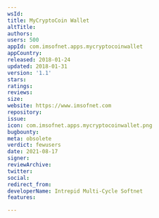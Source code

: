 ```yaml
---
wsId: 
title: MyCryptoCoin Wallet
altTitle: 
authors: 
users: 500
appId: com.imsofnet.apps.mycryptocoinwallet
appCountry: 
released: 2018-01-24
updated: 2018-01-31
version: '1.1'
stars: 
ratings: 
reviews: 
size: 
website: https://www.imsofnet.com
repository: 
issue: 
icon: com.imsofnet.apps.mycryptocoinwallet.png
bugbounty: 
meta: obsolete
verdict: fewusers
date: 2021-08-17
signer: 
reviewArchive: 
twitter: 
social: 
redirect_from: 
developerName: Intrepid Multi-Cycle Softnet
features: 

---
```


